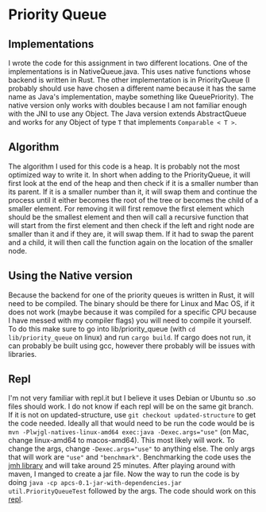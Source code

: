 Priority Queue
==============

Implementations
---------------

I wrote the code for this assignment in two different locations.
One of the implementations is in NativeQueue.java.
This uses native functions whose backend is written in Rust.
The other implementation is in PriorityQueue (I probably should use
have chosen a different name because it has the same name as 
Java's implementation, maybe something like QueuePriority). 
The native version only works with doubles because I am not familiar
enough with the JNI to use any Object. The Java version extends 
AbstractQueue and works for any Object of type ``T`` that
implements ``Comparable < T >``.

Algorithm
---------

The algorithm I used for this code is a heap. It is probably
not the most optimized way to write it. In short when adding
to the PriorityQueue, it will first look at the end of the 
heap and then check if it is a smaller number than its parent.
If it is a smaller number than it, it will swap them and continue
the process until it either becomes the root of the tree or
becomes the child of a smaller element. For removing it will
first remove the first element which should be the smallest
element and then will call a recursive function that will start
from the first element and then check if the left and right
node are smaller than it and if they are, it will swap them.
If it had to swap the parent and a child, it will then call 
the function again on the location of the smaller node.

Using the Native version
------------------------

Because the backend for one of the priority queues is written
in Rust, it will need to be compiled. The binary should be
there for Linux and Mac OS, if it does not work (maybe because
it was compiled for a specific CPU because I have messed with
my compiler flags) you will need to compile it yourself. To do
this make sure to go into lib/priority_queue (with 
``cd lib/priority_queue`` on linux) and run ``cargo build``.
If cargo does not run, it can probably be built using gcc, however
there probably will be issues with libraries.

Repl
----

I'm not very familiar with repl.it but I believe it uses 
Debian or Ubuntu so .so files should work. I do not know
if each repl will be on the same git branch. If it is not 
on updated-structure, use ``git checkout updated-structure``
to get the code needed. Ideally all that would need to be run
the code would be is 
``mvn -Plwjgl-natives-linux-amd64 exec:java -Dexec.args="use"``
(on Mac, change linux-amd64 to macos-amd64). This most likely
will work. To change the args, change ``-Dexec.args="use"``
to anything else. The only args that will work are ``"use"`` and 
``"benchmark"``. Benchmarking the code uses the 
[jmh library](https://openjdk.java.net/projects/code-tools/jmh/)
and will take around 25 minutes. After playing around with maven,
I manged to create a jar file. Now the way to run the code is by
doing ``java -cp apcs-0.1-jar-with-dependencies.jar util.PriorityQueueTest``
followed by the args. The code should work on this
[repl](https://repl.it/@lmanolache/APCS-1#README.md).
